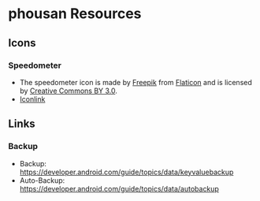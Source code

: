 # phousan Resources

## Icons
### Speedometer
* The speedometer icon is made by [Freepik](http://www.freepik.com) from [Flaticon](https://www.flaticon.com/) and is licensed by [Creative Commons BY 3.0](http://creativecommons.org/licenses/by/3.0/).
* [Iconlink](https://www.flaticon.com/free-icon/speedometer_610106)


## Links
### Backup
* Backup: https://developer.android.com/guide/topics/data/keyvaluebackup
* Auto-Backup: https://developer.android.com/guide/topics/data/autobackup
